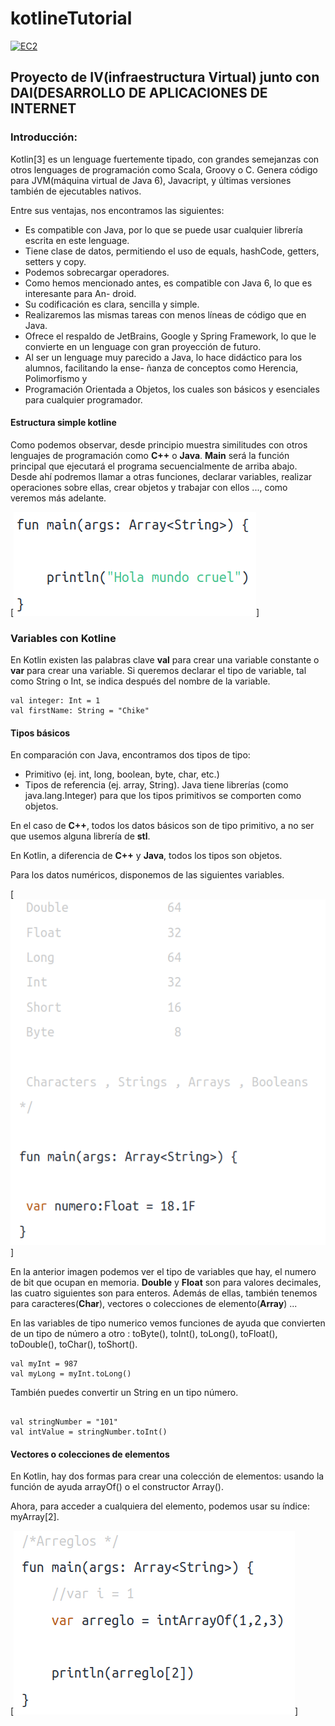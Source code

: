 # kotlineTutorial

[![EC2](https://www.dropbox.com/s/st4etj28pyu11lb/aws-ec2_logo_small.jpg?dl=1)](http://ec2-52-11-219-71.us-west-2.compute.amazonaws.com)


## **Proyecto de IV(infraestructura Virtual) junto con DAI(DESARROLLO DE APLICACIONES DE INTERNET** ##

### Introducción: ###
Kotlin[3] es un lenguage fuertemente tipado, con grandes semejanzas con otros lenguages de
programación como Scala, Groovy o C. Genera código para JVM(máquina virtual de Java
6), Javacript, y últimas versiones también de ejecutables nativos.


Entre sus ventajas, nos encontramos las siguientes:
- Es compatible con Java, por lo que se puede usar cualquier librería escrita en este lenguage.
- Tiene clase de datos, permitiendo el uso de equals, hashCode, getters, setters y copy.
- Podemos sobrecargar operadores.
- Como hemos mencionado antes, es compatible con Java 6, lo que es interesante para An-
droid.
- Su codificación es clara, sencilla y simple.
- Realizaremos las mismas tareas con menos líneas
de código que en Java.
- Ofrece el respaldo de JetBrains, Google y Spring Framework, lo que le convierte en un
lenguage con gran proyección de futuro.
- Al ser un lenguage muy parecido a Java, lo hace didáctico para los alumnos, facilitando la ense-
ñanza de conceptos como Herencia, Polimorfismo y
- Programación Orientada a Objetos,
los cuales son básicos y esenciales para cualquier programador.


#### Estructura simple kotline

Como podemos observar, desde principio muestra similitudes con otros lenguajes de programación como **C++** o **Java**. **Main** será la función principal que ejecutará el programa secuencialmente de arriba abajo. Desde ahí podremos llamar a otras funciones, declarar variables, realizar operaciones sobre ellas, crear objetos y trabajar con ellos ..., como veremos más adelante.

[![img1](https://github.com/lorenmanu/kotlineTutorial/blob/main/imgsVariablesKotline/img1.png)]

### Variables con Kotline

En Kotlin existen las palabras clave **val** para crear una variable constante o **var** para crear una variable. Si queremos declarar el tipo de variable, tal como String o Int, se indica después del nombre de la variable.

```
val integer: Int = 1
val firstName: String = "Chike"

```

#### Tipos básicos

En comparación con Java, encontramos dos tipos de tipo:
- Primitivo (ej. int, long, boolean, byte, char, etc.)
- Tipos de referencia (ej. array, String). Java tiene librerías (como java.lang.Integer) para que los tipos primitivos se comporten como objetos.

En el caso de **C++**, todos los datos básicos son de tipo primitivo, a no ser que usemos alguna librería de **stl**.

En Kotlin, a diferencia de **C++** y **Java**, todos los tipos son objetos.

Para los datos numéricos, disponemos de las siguientes variables.

[![img2](https://github.com/lorenmanu/kotlineTutorial/blob/main/imgsVariablesKotline/img2.png)]

En la anterior imagen podemos ver el tipo de variables que  hay, el numero de bit que ocupan en memoria. **Double** y **Float** son para valores decimales, las cuatro siguientes son para enteros. Además de ellas, también tenemos para caracteres(**Char**), vectores o colecciones de elemento(**Array**) ...

En las variables de tipo numerico vemos funciones de ayuda que convierten de un tipo de número a otro : toByte(), toInt(), toLong(), toFloat(), toDouble(), toChar(), toShort().


```
val myInt = 987
val myLong = myInt.toLong()

```

También puedes convertir un String en un tipo número.

```

val stringNumber = "101"
val intValue = stringNumber.toInt()

```

#### Vectores o colecciones de elementos

En Kotlin, hay dos formas para crear una colección de elementos: usando la función de ayuda arrayOf() o el constructor Array().

Ahora, para acceder a cualquiera del elemento, podemos usar su índice: myArray[2].

[![img3](https://github.com/lorenmanu/kotlineTutorial/blob/main/imgsVariablesKotline/img3.png)]
